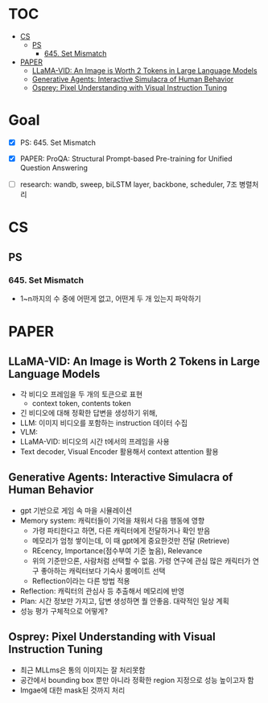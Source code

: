 # TOC
- [CS](#cs)
  * [PS](#ps)
    + [645. Set Mismatch](#645-set-mismatch)
- [PAPER](#paper)
  * [LLaMA-VID: An Image is Worth 2 Tokens in Large Language Models](#llama-vid--an-image-is-worth-2-tokens-in-large-language-models)
  * [Generative Agents: Interactive Simulacra of Human Behavior](#generative-agents--interactive-simulacra-of-human-behavior)
  * [Osprey: Pixel Understanding with Visual Instruction Tuning](#osprey--pixel-understanding-with-visual-instruction-tuning)


# Goal

- [x] PS: 645. Set Mismatch
- [x] PAPER: ProQA: Structural Prompt-based Pre-training for Unified Question Answering
- [ ] research: wandb, sweep, biLSTM layer, backbone, scheduler, 7조 병렬처리


# CS
## PS
### 645. Set Mismatch
- 1~n까지의 수 중에 어떤게 없고, 어떤게 두 개 있는지 파악하기



# PAPER
## LLaMA-VID: An Image is Worth 2 Tokens in Large Language Models

- 각 비디오 프레임을 두 개의 토큰으로 표현
  - context token, contents token
- 긴 비디오에 대해 정확한 답변을 생성하기 위해, 
- LLM: 이미지 비디오를 포함하는 instruction 데이터 수집
- VLM: 
- LLaMA-VID: 비디오의 시간 t에서의 프레임을 사용
- Text decoder, Visual Encoder 활용해서 context attention 활용



## Generative Agents: Interactive Simulacra of Human Behavior
- gpt 기반으로 게임 속 마을 시뮬레이션
- Memory system: 캐릭터들이 기억을 채워서 다음 행동에 영향
  - 가령 파티한다고 하면, 다른 캐릭터에게 전달하거나 확인 받음
  - 메모리가 엄청 쌓이는데, 이 때 gpt에게 중요한것만 전달 (Retrieve)
  - REcency, Importance(점수부여 기준 높음), Relevance
  - 위의 기준만으론, 사람처럼 선택할 수 없음. 가령 연구에 관심 많은 캐릭터가 연구 좋아하는 캐릭터보다 기숙사 룸메이트 선택
  - Reflection이라는 다른 방법 적용
- Reflection: 캐릭터의 관심사 등 추출해서 메모리에 반영
- Plan: 시간 정보만 가지고, 답변 생성하면 퀄 안좋음. 대략적인 일상 계획
- 성능 평가 구체적으로 어떻게?


## Osprey: Pixel Understanding with Visual Instruction Tuning


- 최근 MLLms은 통의 이미지는 잘 처리못함
- 공간에서 bounding box 뿐만 아니라 정확한 region 지정으로 성능 높이고자 함
- Imgae에 대한 mask된 것까지 처리


